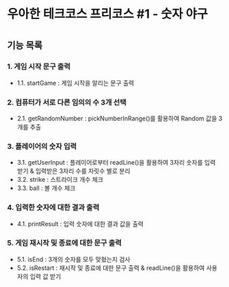 # 우아한 테크코스 프리코스 #1 - 숫자 야구
#
## 기능 목록
### 1. 게임 시작 문구 출력
- 1.1. startGame : 게임 시작을 알리는 문구 출력
### 2. 컴퓨터가 서로 다른 임의의 수 3개 선택
- 2.1. getRandomNumber : pickNumberInRange()를 활용하여 Random 값을 3개를 추출
### 3. 플레이어의 숫자 입력
- 3.1. getUserInput : 플레이어로부터 readLine()을 활용하여 3자리 숫자를 입력 받기 & 입력받은 3자리 수를 자릿수 별로 분리
- 3.2. strike : 스트라이크 개수 체크
- 3.3. ball : 볼 개수 체크
### 4. 입력한 숫자에 대한 결과 출력
- 4.1. printResult : 입력 숫자에 대한 결과 값을 출력
### 5. 게임 재시작 및 종료에 대한 문구 출력
- 5.1. isEnd : 3개의 숫자를 모두 맞혔는지 검사
- 5.2. isRestart : 재시작 및 종료에 대한 문구 출력 & readLine()을 활용하여 사용자의 입력 값 받기
